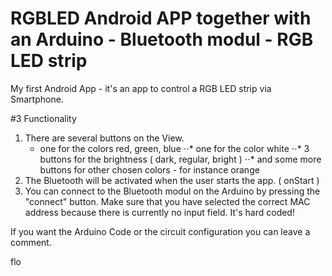 RGBLED Android APP together with an Arduino - Bluetooth modul - RGB LED strip
======

My first Android App - it's an app to control a RGB LED strip via Smartphone. 


#3 Functionality
1. There are several buttons on the View. 
    - one for the colors red, green, blue
⋅⋅* one for the color white
⋅⋅* 3 buttons for the brightness ( dark, regular, bright )
⋅⋅* and some more buttons for other chosen colors - for instance orange
2. The Bluetooth will be activated when the user starts the app. ( onStart )
3. You can connect to the Bluetooth modul on the Arduino by pressing the "connect" button. Make sure that you have selected the correct MAC address because there is currently no input field. It's hard coded!


If you want the Arduino Code or the  circuit configuration you can leave a comment. 

flo



